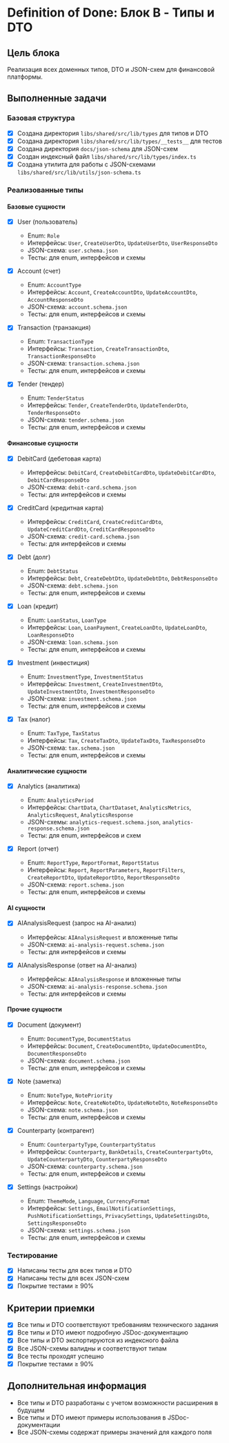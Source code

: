 # Definition of Done: Блок B - Типы и DTO

## Цель блока

Реализация всех доменных типов, DTO и JSON-схем для финансовой платформы.

## Выполненные задачи

### Базовая структура

- [x] Создана директория `libs/shared/src/lib/types` для типов и DTO
- [x] Создана директория `libs/shared/src/lib/types/__tests__` для тестов
- [x] Создана директория `docs/json-schema` для JSON-схем
- [x] Создан индексный файл `libs/shared/src/lib/types/index.ts`
- [x] Создана утилита для работы с JSON-схемами `libs/shared/src/lib/utils/json-schema.ts`

### Реализованные типы

#### Базовые сущности

- [x] User (пользователь)

  - Enum: `Role`
  - Интерфейсы: `User`, `CreateUserDto`, `UpdateUserDto`, `UserResponseDto`
  - JSON-схема: `user.schema.json`
  - Тесты: для enum, интерфейсов и схемы

- [x] Account (счет)

  - Enum: `AccountType`
  - Интерфейсы: `Account`, `CreateAccountDto`, `UpdateAccountDto`, `AccountResponseDto`
  - JSON-схема: `account.schema.json`
  - Тесты: для enum, интерфейсов и схемы

- [x] Transaction (транзакция)

  - Enum: `TransactionType`
  - Интерфейсы: `Transaction`, `CreateTransactionDto`, `TransactionResponseDto`
  - JSON-схема: `transaction.schema.json`
  - Тесты: для enum, интерфейсов и схемы

- [x] Tender (тендер)
  - Enum: `TenderStatus`
  - Интерфейсы: `Tender`, `CreateTenderDto`, `UpdateTenderDto`, `TenderResponseDto`
  - JSON-схема: `tender.schema.json`
  - Тесты: для enum, интерфейсов и схемы

#### Финансовые сущности

- [x] DebitCard (дебетовая карта)

  - Интерфейсы: `DebitCard`, `CreateDebitCardDto`, `UpdateDebitCardDto`, `DebitCardResponseDto`
  - JSON-схема: `debit-card.schema.json`
  - Тесты: для интерфейсов и схемы

- [x] CreditCard (кредитная карта)

  - Интерфейсы: `CreditCard`, `CreateCreditCardDto`, `UpdateCreditCardDto`, `CreditCardResponseDto`
  - JSON-схема: `credit-card.schema.json`
  - Тесты: для интерфейсов и схемы

- [x] Debt (долг)

  - Enum: `DebtStatus`
  - Интерфейсы: `Debt`, `CreateDebtDto`, `UpdateDebtDto`, `DebtResponseDto`
  - JSON-схема: `debt.schema.json`
  - Тесты: для enum, интерфейсов и схемы

- [x] Loan (кредит)

  - Enum: `LoanStatus`, `LoanType`
  - Интерфейсы: `Loan`, `LoanPayment`, `CreateLoanDto`, `UpdateLoanDto`, `LoanResponseDto`
  - JSON-схема: `loan.schema.json`
  - Тесты: для enum, интерфейсов и схемы

- [x] Investment (инвестиция)

  - Enum: `InvestmentType`, `InvestmentStatus`
  - Интерфейсы: `Investment`, `CreateInvestmentDto`, `UpdateInvestmentDto`, `InvestmentResponseDto`
  - JSON-схема: `investment.schema.json`
  - Тесты: для enum, интерфейсов и схемы

- [x] Tax (налог)
  - Enum: `TaxType`, `TaxStatus`
  - Интерфейсы: `Tax`, `CreateTaxDto`, `UpdateTaxDto`, `TaxResponseDto`
  - JSON-схема: `tax.schema.json`
  - Тесты: для enum, интерфейсов и схемы

#### Аналитические сущности

- [x] Analytics (аналитика)

  - Enum: `AnalyticsPeriod`
  - Интерфейсы: `ChartData`, `ChartDataset`, `AnalyticsMetrics`, `AnalyticsRequest`, `AnalyticsResponse`
  - JSON-схемы: `analytics-request.schema.json`, `analytics-response.schema.json`
  - Тесты: для enum, интерфейсов и схем

- [x] Report (отчет)
  - Enum: `ReportType`, `ReportFormat`, `ReportStatus`
  - Интерфейсы: `Report`, `ReportParameters`, `ReportFilters`, `CreateReportDto`, `UpdateReportDto`, `ReportResponseDto`
  - JSON-схема: `report.schema.json`
  - Тесты: для enum, интерфейсов и схемы

#### AI сущности

- [x] AIAnalysisRequest (запрос на AI-анализ)

  - Интерфейсы: `AIAnalysisRequest` и вложенные типы
  - JSON-схема: `ai-analysis-request.schema.json`
  - Тесты: для интерфейсов и схемы

- [x] AIAnalysisResponse (ответ на AI-анализ)
  - Интерфейсы: `AIAnalysisResponse` и вложенные типы
  - JSON-схема: `ai-analysis-response.schema.json`
  - Тесты: для интерфейсов и схемы

#### Прочие сущности

- [x] Document (документ)

  - Enum: `DocumentType`, `DocumentStatus`
  - Интерфейсы: `Document`, `CreateDocumentDto`, `UpdateDocumentDto`, `DocumentResponseDto`
  - JSON-схема: `document.schema.json`
  - Тесты: для enum, интерфейсов и схемы

- [x] Note (заметка)

  - Enum: `NoteType`, `NotePriority`
  - Интерфейсы: `Note`, `CreateNoteDto`, `UpdateNoteDto`, `NoteResponseDto`
  - JSON-схема: `note.schema.json`
  - Тесты: для enum, интерфейсов и схемы

- [x] Counterparty (контрагент)

  - Enum: `CounterpartyType`, `CounterpartyStatus`
  - Интерфейсы: `Counterparty`, `BankDetails`, `CreateCounterpartyDto`, `UpdateCounterpartyDto`, `CounterpartyResponseDto`
  - JSON-схема: `counterparty.schema.json`
  - Тесты: для enum, интерфейсов и схемы

- [x] Settings (настройки)
  - Enum: `ThemeMode`, `Language`, `CurrencyFormat`
  - Интерфейсы: `Settings`, `EmailNotificationSettings`, `PushNotificationSettings`, `PrivacySettings`, `UpdateSettingsDto`, `SettingsResponseDto`
  - JSON-схема: `settings.schema.json`
  - Тесты: для enum, интерфейсов и схемы

### Тестирование

- [x] Написаны тесты для всех типов и DTO
- [x] Написаны тесты для всех JSON-схем
- [x] Покрытие тестами ≥ 90%

## Критерии приемки

- [x] Все типы и DTO соответствуют требованиям технического задания
- [x] Все типы и DTO имеют подробную JSDoc-документацию
- [x] Все типы и DTO экспортируются из индексного файла
- [x] Все JSON-схемы валидны и соответствуют типам
- [x] Все тесты проходят успешно
- [x] Покрытие тестами ≥ 90%

## Дополнительная информация

- Все типы и DTO разработаны с учетом возможности расширения в будущем
- Все типы и DTO имеют примеры использования в JSDoc-документации
- Все JSON-схемы содержат примеры значений для каждого поля
